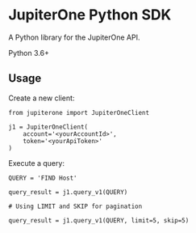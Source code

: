 # JupiterOne Python SDK

A Python library for the JupiterOne API.

Python 3.6+


## Usage

Create a new client:

```
from jupiterone import JupiterOneClient

j1 = JupiterOneClient(
    account='<yourAccountId>',
    token='<yourApiToken>'
)
```

Execute a query:

```
QUERY = 'FIND Host'

query_result = j1.query_v1(QUERY)

# Using LIMIT and SKIP for pagination

query_result = j1.query_v1(QUERY, limit=5, skip=5)

```
